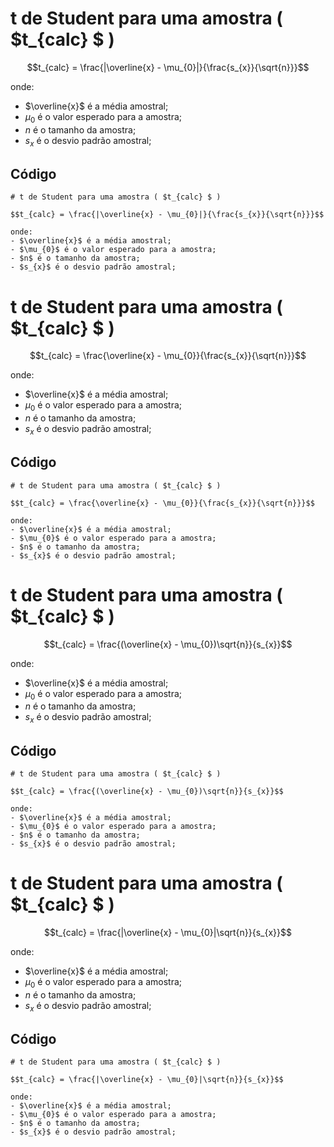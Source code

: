 # t de Student para uma amostra ( $t_{calc} $ )

$$t_{calc} = \frac{|\overline{x} - \mu_{0}|}{\frac{s_{x}}{\sqrt{n}}}$$

onde:
- $\overline{x}$ é a média amostral;
- $\mu_{0}$ é o valor esperado para a amostra;
- $n$ é o tamanho da amostra;
- $s_{x}$ é o desvio padrão amostral;

## Código

```
# t de Student para uma amostra ( $t_{calc} $ )

$$t_{calc} = \frac{|\overline{x} - \mu_{0}|}{\frac{s_{x}}{\sqrt{n}}}$$

onde:
- $\overline{x}$ é a média amostral;
- $\mu_{0}$ é o valor esperado para a amostra;
- $n$ é o tamanho da amostra;
- $s_{x}$ é o desvio padrão amostral;
```

# t de Student para uma amostra ( $t_{calc} $ )

$$t_{calc} = \frac{\overline{x} - \mu_{0}}{\frac{s_{x}}{\sqrt{n}}}$$

onde:
- $\overline{x}$ é a média amostral;
- $\mu_{0}$ é o valor esperado para a amostra;
- $n$ é o tamanho da amostra;
- $s_{x}$ é o desvio padrão amostral;

## Código

```
# t de Student para uma amostra ( $t_{calc} $ )

$$t_{calc} = \frac{\overline{x} - \mu_{0}}{\frac{s_{x}}{\sqrt{n}}}$$

onde:
- $\overline{x}$ é a média amostral;
- $\mu_{0}$ é o valor esperado para a amostra;
- $n$ é o tamanho da amostra;
- $s_{x}$ é o desvio padrão amostral;
```

# t de Student para uma amostra ( $t_{calc} $ )

$$t_{calc} = \frac{(\overline{x} - \mu_{0})\sqrt{n}}{s_{x}}$$

onde:
- $\overline{x}$ é a média amostral;
- $\mu_{0}$ é o valor esperado para a amostra;
- $n$ é o tamanho da amostra;
- $s_{x}$ é o desvio padrão amostral;

## Código

```
# t de Student para uma amostra ( $t_{calc} $ )

$$t_{calc} = \frac{(\overline{x} - \mu_{0})\sqrt{n}}{s_{x}}$$

onde:
- $\overline{x}$ é a média amostral;
- $\mu_{0}$ é o valor esperado para a amostra;
- $n$ é o tamanho da amostra;
- $s_{x}$ é o desvio padrão amostral;
```

# t de Student para uma amostra ( $t_{calc} $ )

$$t_{calc} = \frac{|\overline{x} - \mu_{0}|\sqrt{n}}{s_{x}}$$

onde:
- $\overline{x}$ é a média amostral;
- $\mu_{0}$ é o valor esperado para a amostra;
- $n$ é o tamanho da amostra;
- $s_{x}$ é o desvio padrão amostral;

## Código

```
# t de Student para uma amostra ( $t_{calc} $ )

$$t_{calc} = \frac{|\overline{x} - \mu_{0}|\sqrt{n}}{s_{x}}$$

onde:
- $\overline{x}$ é a média amostral;
- $\mu_{0}$ é o valor esperado para a amostra;
- $n$ é o tamanho da amostra;
- $s_{x}$ é o desvio padrão amostral;
```